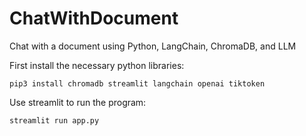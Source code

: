 # ChatWithDocument
Chat with a document using Python, LangChain, ChromaDB, and LLM

First install the necessary python libraries:
```
pip3 install chromadb streamlit langchain openai tiktoken
```

Use streamlit to run the program:
```
streamlit run app.py
```

